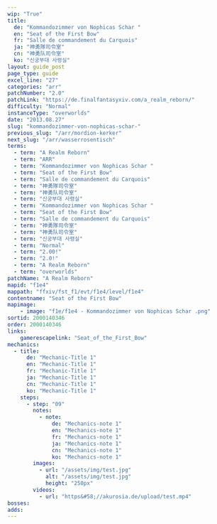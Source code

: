 ```yaml
---
wip: "True"
title:
  de: "Kommandozimmer von Nophicas Schar "
  en: "Seat of the First Bow"
  fr: "Salle de commandement du Carquois"
  ja: "神勇隊司令室"
  cn: "神勇队司令室"
  ko: "신궁부대 사령실"
layout: guide_post
page_type: guide
excel_line: "27"
categories: "arr"
patchNumber: "2.0"
patchLink: "https://de.finalfantasyxiv.com/a_realm_reborn/"
difficulty: "Normal"
instanceType: "overworlds"
date: "2013.08.27"
slug: "kommandozimmer-von-nophicas-schar-"
previous_slug: "/arr/mordion-kerker"
next_slug: "/arr/wasserrosentisch"
terms:
  - term: "A Realm Reborn"
  - term: "ARR"
  - term: "Kommandozimmer von Nophicas Schar "
  - term: "Seat of the First Bow"
  - term: "Salle de commandement du Carquois"
  - term: "神勇隊司令室"
  - term: "神勇队司令室"
  - term: "신궁부대 사령실"
  - term: "Kommandozimmer von Nophicas Schar "
  - term: "Seat of the First Bow"
  - term: "Salle de commandement du Carquois"
  - term: "神勇隊司令室"
  - term: "神勇队司令室"
  - term: "신궁부대 사령실"
  - term: "Normal"
  - term: "2.00!"
  - term: "2.0!"
  - term: "A Realm Reborn"
  - term: "overworlds"
patchName: "A Realm Reborn"
mapid: "f1e4"
mappath: "ffxiv/fst_f1/evt/f1e4/level/f1e4"
contentname: "Seat of the First Bow"
mapimage:
    - image: "f1e/f1e4 - Kommandozimmer von Nophicas Schar .png"
sortid: 2000140346
order: 2000140346
links:
    gamerescapelink: "Seat_of_the_First_Bow"
mechanics:
  - title:
      de: "Mechanic-Title 1"
      en: "Mechanic-Title 1"
      fr: "Mechanic-Title 1"
      ja: "Mechanic-Title 1"
      cn: "Mechanic-Title 1"
      ko: "Mechanic-Title 1"
    steps:
      - step: "09"
        notes:
          - note:
              de: "Mechanics-note 1"
              en: "Mechanics-note 1"
              fr: "Mechanics-note 1"
              ja: "Mechanics-note 1"
              cn: "Mechanics-note 1"
              ko: "Mechanics-note 1"
        images:
          - url: "/assets/img/test.jpg"
            alt: "/assets/img/test.jpg"
            height: "250px"
        videos:
          - url: "https&#58;//akurosia.de/upload/test.mp4"
bosses:
adds:
---
```

